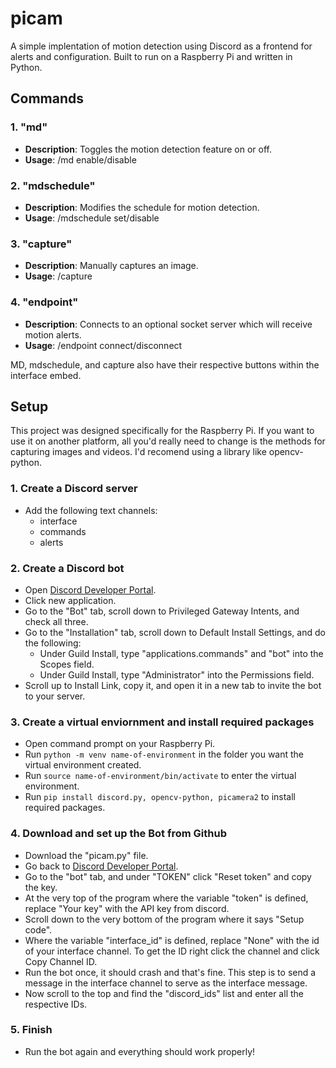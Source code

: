# picam

A simple implentation of motion detection using Discord as a frontend for alerts and configuration. Built to run on a Raspberry Pi and written in Python.

## Commands

### 1. "md"
- **Description**: Toggles the motion detection feature on or off.  
- **Usage**: /md enable/disable

### 2. "mdschedule"
- **Description**: Modifies the schedule for motion detection.  
- **Usage**: /mdschedule set/disable

### 3. "capture"
- **Description**: Manually captures an image.
- **Usage**: /capture

### 4. "endpoint"
- **Description**: Connects to an optional socket server which will receive motion alerts.
- **Usage**: /endpoint connect/disconnect

MD, mdschedule, and capture also have their respective buttons within the interface embed.

## Setup

This project was designed specifically for the Raspberry Pi. If you want to use it on another platform, all you'd really need to change is the methods for capturing images and videos. I'd recomend using a library like opencv-python.

### 1. Create a Discord server
- Add the following text channels:
  - interface
  - commands
  - alerts

### 2. Create a Discord bot
- Open [Discord Developer Portal](https://discord.com/developers).
- Click new application.
- Go to the "Bot" tab, scroll down to Privileged Gateway Intents, and check all three.
- Go to the "Installation" tab, scroll down to Default Install Settings, and do the following:
  - Under Guild Install, type "applications.commands" and "bot" into the Scopes field.
  - Under Guild Install, type "Administrator" into the Permissions field.
- Scroll up to Install Link, copy it, and open it in a new tab to invite the bot to your server.

### 3. Create a virtual enviornment and install required packages
- Open command prompt on your Raspberry Pi.
- Run `python -m venv name-of-environment` in the folder you want the virtual environment created.
- Run `source name-of-environment/bin/activate` to enter the virtual environment.
- Run `pip install discord.py, opencv-python, picamera2` to install required packages.

### 4. Download and set up the Bot from Github
- Download the "picam.py" file.
- Go back to [Discord Developer Portal](https://discord.com/developers).
- Go to the "bot" tab, and under "TOKEN" click "Reset token" and copy the key.
- At the very top of the program where the variable "token" is defined, replace "Your key" with the API key from discord.
- Scroll down to the very bottom of the program where it says "Setup code".
- Where the variable "interface_id" is defined, replace "None" with the id of your interface channel. To get the ID right click the channel and click Copy Channel ID.
- Run the bot once, it should crash and that's fine. This step is to send a message in the interface channel to serve as the interface message.
- Now scroll to the top and find the "discord_ids" list and enter all the respective IDs.

### 5. Finish
- Run the bot again and everything should work properly!
